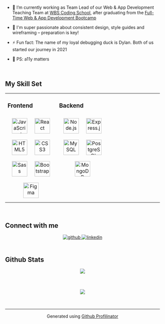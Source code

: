### <div align="center"></div>  
  

- 🚀 I’m currently working as Team Lead of our Web & App Development Teaching Team at [WBS Coding School](https://www.wbscodingschool.com/?utm_term=wbs%20coding%20school&utm_campaign=DE%20%7C%20Brand&utm_source=adwords&utm_medium=ppc&hsa_acc=1582954711&hsa_cam=8841345998&hsa_grp=92772141007&hsa_ad=501195315359&hsa_src=g&hsa_tgt=kwd-857797241471&hsa_kw=wbs%20coding%20school&hsa_mt=e&hsa_net=adwords&hsa_ver=3&gclid=Cj0KCQiAraSPBhDuARIsAM3Js4rcJdIvHTcAL0cEigVt8TmfCB3fXJaXJNL8NfGUBYk60gBOJlUVS-8aAh5jEALw_wcB), after graduating from the [Full-Time Web & App Development Bootcamp](https://www.wbscodingschool.com/web-app-development-bootcamp/)  
  

- 🎨 I'm super passionate about consistent design, style guides and wireframing – preparation is key!  
  

- ⚡ Fun fact: The name of my loyal debugging duck is Dylan. Both of us started our journey in 2021  


- 💜 PS: a11y matters  
  

<br/>  


## My Skill Set  
<table><tr><td valign="top" width="33%">



### Frontend  
<div align="center">  
<img style="margin: 10px" src="https://profilinator.rishav.dev/skills-assets/javascript-original.svg" alt="JavaScript" height="50" />  
<img style="margin: 10px" src="https://profilinator.rishav.dev/skills-assets/react-original-wordmark.svg" alt="React" height="50" />  
<img style="margin: 10px" src="https://profilinator.rishav.dev/skills-assets/html5-original-wordmark.svg" alt="HTML5" height="50" />  
<img style="margin: 10px" src="https://profilinator.rishav.dev/skills-assets/css3-original-wordmark.svg" alt="CSS3" height="50" />  
<img style="margin: 10px" src="https://profilinator.rishav.dev/skills-assets/sass-original.svg" alt="Sass" height="50" />  
<img style="margin: 10px" src="https://profilinator.rishav.dev/skills-assets/bootstrap-plain.svg" alt="Bootstrap" height="50" />  
<img style="margin: 10px" src="https://profilinator.rishav.dev/skills-assets/figma-icon.svg" alt="Figma" height="50" />  
</div>

</td><td valign="top" width="33%">



### Backend  
<div align="center">  
<img style="margin: 10px" src="https://profilinator.rishav.dev/skills-assets/nodejs-original-wordmark.svg" alt="Node.js" height="50" />  
<img style="margin: 10px" src="https://profilinator.rishav.dev/skills-assets/express-original-wordmark.svg" alt="Express.js" height="50" />  
<img style="margin: 10px" src="https://profilinator.rishav.dev/skills-assets/mysql-original-wordmark.svg" alt="MySQL" height="50" />  
<img style="margin: 10px" src="https://profilinator.rishav.dev/skills-assets/postgresql-original-wordmark.svg" alt="PostgreSQL" height="50" />  
<img style="margin: 10px" src="https://profilinator.rishav.dev/skills-assets/mongodb-original-wordmark.svg" alt="MongoDB" height="50" />  
</div>

</td><td valign="top" width="33%">

</div>

</td></tr></table>  

<br/>  


## Connect with me  
<div align="center">
<a href="https://github.com/sarahliess" target="_blank">
<img src=https://img.shields.io/badge/github-%2324292e.svg?&style=for-the-badge&logo=github&logoColor=white alt=github style="margin-bottom: 5px;" />
</a>
<a href="https://linkedin.com/in/sarah-liess" target="_blank">
<img src=https://img.shields.io/badge/linkedin-%231E77B5.svg?&style=for-the-badge&logo=linkedin&logoColor=white alt=linkedin style="margin-bottom: 5px;" />
</a>  
</div>  
  

<br/>  


## Github Stats  
<div align="center"><img src="https://github-readme-stats.vercel.app/api?username=sarahliess&show_icons=true&count_private=true&hide_border=true" align="center" /></div>  

<br/>  

  

<br/>  

  

<br/>  

<div align="center">
<img src="https://komarev.com/ghpvc/?username=sarahliess&&style=flat-square" align="center" />
</div>  
  

<br/>  

<div align="center"></div>
<br />

----
<div align="center">Generated using <a href="https://profilinator.rishav.dev/" target="_blank">Github Profilinator</a></div>
